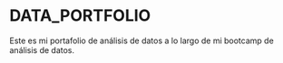 # DATA_PORTFOLIO
Este es mi portafolio de análisis de datos a lo largo de mi bootcamp de análisis de datos.

